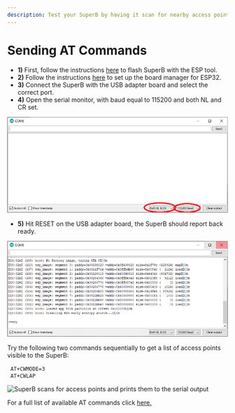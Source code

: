 ```yaml
---
description: Test your SuperB by having it scan for nearby access points.
---
```


# Sending AT Commands

* **1)** First, follow the instructions [here](flashing-superb.md) to flash SuperB with the ESP tool.
* **2)** Follow the instructions [here](https://github.com/espressif/arduino-esp32/blob/master/docs/arduino-ide/boards\_manager.md) to set up the board manager for ESP32.
* **3)** Connect the SuperB with the USB adapter board and select the correct port.
* **4)** Open the serial monitor, with baud equal to 115200 and both NL and CR set.

![](../../.gitbook/assets/1.PNG)

* **5)** Hit RESET on the USB adapter board, the SuperB should report back ready.

![Image showing serial output after a reset](<../../.gitbook/assets/2 (2).PNG>)

&#x20;Try the following two commands sequentially to get a list of access points visible to the SuperB:

```
 AT+CWMODE=3
 AT+CWLAP
```

![SuperB scans for access points and prints them to the serial output](../../.gitbook/assets/3.PNG)

For a full list of available AT commands click [here.](https://www.espressif.com/sites/default/files/documentation/esp32\_at\_instruction\_set\_and\_examples\_en.pdf)

